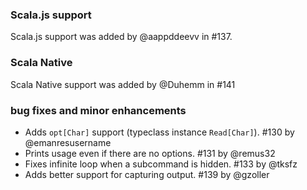 ### Scala.js support

Scala.js support was added by @aappddeevv in #137.

### Scala Native

Scala Native support was added by @Duhemm in #141

### bug fixes and minor enhancements

- Adds `opt[Char]` support (typeclass instance `Read[Char]`). #130 by @emanresusername
- Prints usage even if there are no options. #131 by @remus32
- Fixes infinite loop when a subcommand is hidden. #133 by @tksfz 
- Adds better support for capturing output. #139 by @gzoller 
